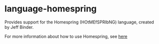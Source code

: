 [eso]: https://esolangs.org/wiki/Homespring

# language-homespring

Provides support for the Homespring (HOtMEfSPRIbNG) language, created by Jeff
Binder.

For more information about how to use Homespring, see [here][eso]
